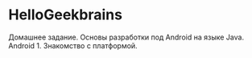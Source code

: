 # HelloGeekbrains
Домашнее задание. Основы разработки под Android на языке Java. Android 1. Знакомство с платформой.
